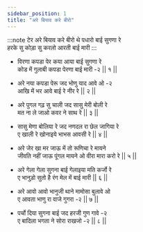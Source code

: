 ```yaml
---
sidebar_position: 1
title: "अरे बियाव करे बीरो"
---
```


:::note टेर
अरे बियाव करे बीरो थे पधारो बाई सुगणा रे <br/>
हरके सु कोड़ा सु करलो आरती बाई मारी
:::

- विरणा कपडा पेर कया आया बाई सुगणा रे <br/>
  कोड में गुलाबी कपडा पेरणा बाई मारी -२ || १ ||

- अरे नया कपडा पेरू जद भोणु याद आवे ओ -२ <br/>
  आखि में भर आवे बाई रे नीर रे || २ ||

- अरे पुगल गढ़ सु चाली जद सासु मेरी बोली रे <br/>
  मत ना ले जाओ कवर ने साथ रे || ३ ||

- सासु मेणा बोलिया रे जद नणदल रा छेल जागिया रे <br/>
  ए खाली रे खोनाइये भाभस आवसी रे || ४ ||

- अरे जेर खा मर जाऊ में तो रूणिचा रे मायने <br/>
  जीवति नहीं जाऊ पूंगल मायने ओ वीरा मारा करो रे || ५ ||

- अरे गेला गेला सुगना बाई गेलाइया मति कर्जो रे <br/>
  ए भानुड़ो सुतो है रंग मेल में बाई मारी || ६ ||

- अरे आवो आवो भानुजी थाने मामोसा बुलावे ओ <br/>
  ए आवता भाणु रा वाजे गुगरा -२ || ७ ||

- पर्चो दिया सुगना बाई जद हरजी गुण गावे -२ <br/>
  ए बादिला भगता ने सोरा राखजो -२ || ८ ||

